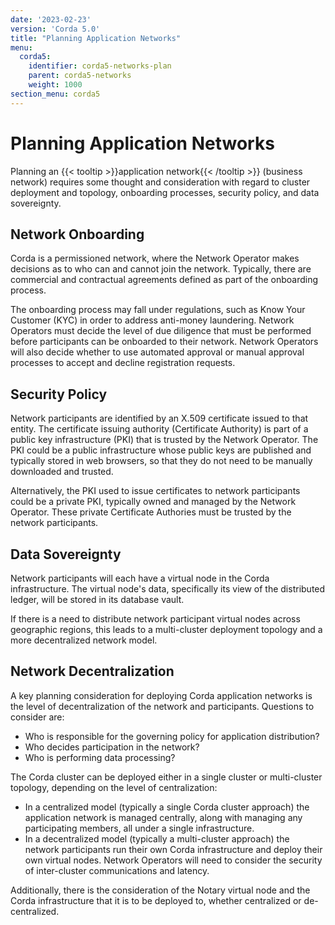 ```yaml
---
date: '2023-02-23'
version: 'Corda 5.0'
title: "Planning Application Networks"
menu:
  corda5:
    identifier: corda5-networks-plan
    parent: corda5-networks
    weight: 1000
section_menu: corda5
---
```

# Planning Application Networks
Planning an {{< tooltip >}}application network{{< /tooltip >}} (business network) requires some thought and consideration with regard to cluster deployment and topology, onboarding processes, security policy, and data sovereignty.

## Network Onboarding
Corda is a permissioned network, where the Network Operator makes decisions as to who can and cannot join the network. Typically, there are commercial and contractual agreements defined as part of the onboarding process.

The onboarding process may fall under regulations, such as Know Your Customer (KYC) in order to address anti-money laundering. Network Operators must decide the level of due diligence that must be performed before participants can be onboarded to their network. Network Operators will also decide whether to use automated approval or manual approval processes to accept and decline registration requests.

## Security Policy
Network participants are identified by an X.509 certificate issued to that entity. The certificate issuing authority (Certificate Authority) is part of a public key infrastructure (PKI) that is trusted by the Network Operator. The PKI could be a public infrastructure whose public keys are published and typically stored in web browsers, so that they do not need to be manually downloaded and trusted.

Alternatively, the PKI used to issue certificates to network participants could be a private PKI, typically owned and managed by the Network Operator. These private Certificate Authories must be trusted by the network participants.

## Data Sovereignty
Network participants will each have a virtual node in the Corda infrastructure. The virtual node's data, specifically its view of the distributed ledger, will be stored in its database vault.

If there is a need to distribute network participant virtual nodes across geographic regions, this leads to a multi-cluster deployment topology and a more decentralized network model.

## Network Decentralization
A key planning consideration for deploying Corda application networks is the level of decentralization of the network and participants. Questions to consider are:
* Who is responsible for the governing policy for application distribution?
* Who decides participation in the network?
* Who is performing data processing?

The Corda cluster can be deployed either in a single cluster or multi-cluster topology, depending on the level of centralization:
* In a centralized model (typically a single Corda cluster approach) the application network is managed centrally, along with managing any participating members, all under a single infrastructure.
* In a decentralized model (typically a multi-cluster approach) the network participants run their own Corda infrastructure and deploy their own virtual nodes. Network Operators will need to consider the security of inter-cluster communications and latency.

Additionally, there is the consideration of the Notary virtual node and the Corda infrastructure that it is to be deployed to, whether centralized or de-centralized.